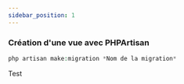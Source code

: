 ```yaml
---
sidebar_position: 1
---
```


### Création d'une vue avec PHPArtisan
````php
php artisan make:migration *Nom de la migration*
````

Test